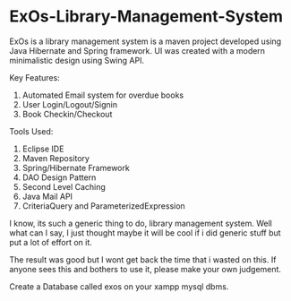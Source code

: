 # ExOs-Library-Management-System
ExOs is a library management system is a maven project developed using Java Hibernate and Spring framework. UI was created with a modern minimalistic design using Swing API.

Key Features:
1. Automated Email system for overdue books
2. User Login/Logout/Signin
3. Book Checkin/Checkout

Tools Used:
1. Eclipse IDE
2. Maven Repository
3. Spring/Hibernate Framework
4. DAO Design Pattern
5. Second Level Caching
6. Java Mail API
7. CriteriaQuery and ParameterizedExpression

I know, its such a generic thing to do, library management system. 
Well what can I say, I just thought maybe it will be cool if i did generic stuff but put a lot of effort on it.

The result was good but I wont get back the time that i wasted on this.
If anyone sees this and bothers to use it, please make your own judgement.

Create a Database called exos on your xampp mysql dbms.
